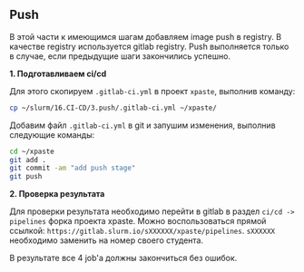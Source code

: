 ## Push

В этой части к имеющимся шагам добавляем image push в registry. В качестве registry используется gitlab registry. Push выполняется только в случае, если предыдущие шаги закончились успешно.

**1. Подготавливаем ci/cd**

Для этого скопируем `.gitlab-ci.yml` в проект `xpaste`, выполнив команду:

```bash
cp ~/slurm/16.CI-CD/3.push/.gitlab-ci.yml ~/xpaste/
```
Добавим файл `.gitlab-ci.yml` в git и запушим изменения, выполнив следующие команды:

```bash
cd ~/xpaste
git add .
git commit -am "add push stage"
git push
```

**2. Проверка результата**

Для проверки результата необходимо перейти в gitlab в раздел `ci/cd -> pipelines` форка проекта xpaste. 
Можно воспользоваться прямой ссылкой: `https://gitlab.slurm.io/sXXXXXX/xpaste/pipelines`. `sXXXXXX` необходимо заменить на номер своего студента.

В результате все 4 job'а должны закончиться без ошибок.

